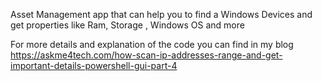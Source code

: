 Asset Management app that can help you to find a Windows Devices and get properties like Ram, Storage , Windows OS and more

For more details and explanation of the code you can find in my blog https://askme4tech.com/how-scan-ip-addresses-range-and-get-important-details-powershell-gui-part-4
